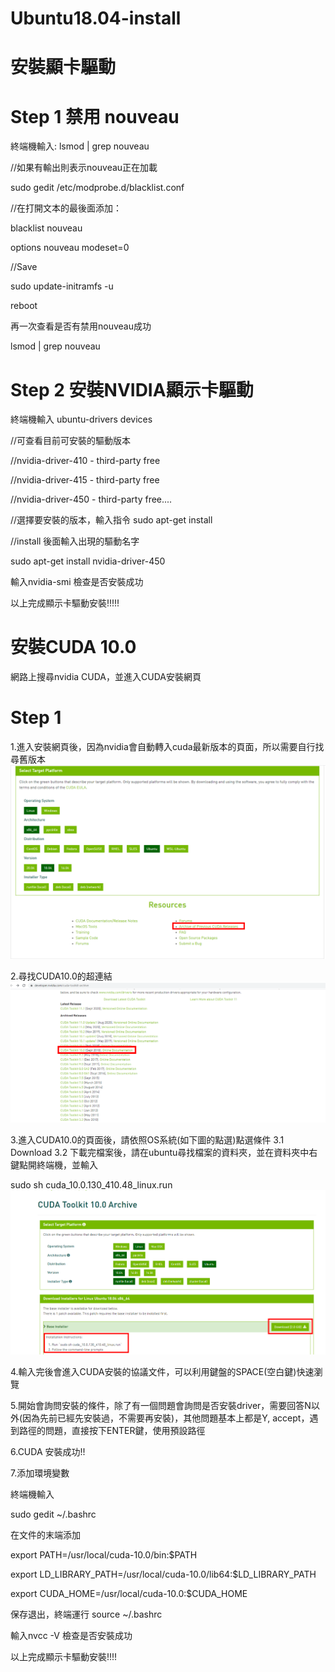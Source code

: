 # Ubuntu18.04-install


# 安裝顯卡驅動
# Step 1 禁用 nouveau

終端機輸入:
lsmod | grep nouveau

//如果有輸出則表示nouveau正在加載

sudo gedit /etc/modprobe.d/blacklist.conf

//在打開文本的最後面添加：

blacklist nouveau

options nouveau modeset=0

//Save

sudo update-initramfs -u

reboot

再一次查看是否有禁用nouveau成功

lsmod | grep nouveau

# Step 2 安裝NVIDIA顯示卡驅動
終端機輸入
ubuntu-drivers devices

//可查看目前可安裝的驅動版本

//nvidia-driver-410 - third-party free

//nvidia-driver-415 - third-party free

//nvidia-driver-450 - third-party free....

//選擇要安裝的版本，輸入指令 sudo apt-get install

//install 後面輸入出現的驅動名字



sudo apt-get install nvidia-driver-450

輸入nvidia-smi 檢查是否安裝成功

以上完成顯示卡驅動安裝!!!!!

# 安裝CUDA 10.0
網路上搜尋nvidia CUDA，並進入CUDA安裝網頁

# Step 1
1.進入安裝網頁後，因為nvidia會自動轉入cuda最新版本的頁面，所以需要自行找尋舊版本
![Alt text](1.PNG?raw=true "Title")

2.尋找CUDA10.0的超連結
![Alt text](2.png?raw=true "Title")

3.進入CUDA10.0的頁面後，請依照OS系統(如下圖的點選)點選條件
3.1 Download
3.2 下載完檔案後，請在ubuntu尋找檔案的資料夾，並在資料夾中右鍵點開終端機，並輸入

sudo sh cuda_10.0.130_410.48_linux.run
![Alt text](3.png?raw=true "Title")

4.輸入完後會進入CUDA安裝的協議文件，可以利用鍵盤的SPACE(空白鍵)快速瀏覽

5.開始會詢問安裝的條件，除了有一個問題會詢問是否安裝driver，需要回答N以外(因為先前已經先安裝過，不需要再安裝)，其他問題基本上都是Y, accept，遇到路徑的問題，直接按下ENTER鍵，使用預設路徑

6.CUDA 安裝成功!!

7.添加環境變數

終端機輸入

sudo gedit ~/.bashrc

在文件的末端添加

export PATH=/usr/local/cuda-10.0/bin:$PATH

export LD_LIBRARY_PATH=/usr/local/cuda-10.0/lib64:$LD_LIBRARY_PATH

export CUDA_HOME=/usr/local/cuda-10.0:$CUDA_HOME

保存退出，終端運行 source ~/.bashrc

輸入nvcc -V 檢查是否安裝成功

以上完成顯示卡驅動安裝!!!!







